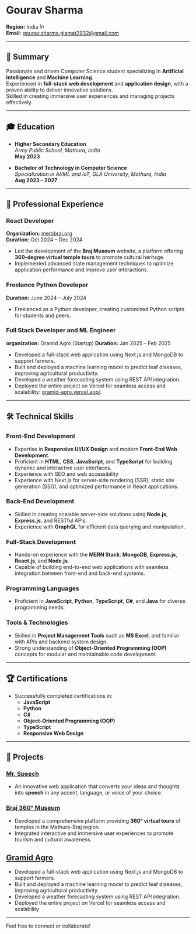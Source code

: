 # Gourav Sharma  
**Region:** India <img src="https://upload.wikimedia.org/wikipedia/en/4/41/Flag_of_India.svg" alt="Indian Flag" width="20" height="15">  
**Email:** gourav.sharma.glamat2932@gmail.com  

---

## 🎯 Summary  
Passionate and driven Computer Science student specializing in **Artificial Intelligence** and **Machine Learning**.  
Experienced in **full-stack web development** and **application design**, with a proven ability to deliver innovative solutions.  
Skilled in creating immersive user experiences and managing projects effectively.  

---

## 🎓 Education  
- **Higher Secondary Education**  
  *Army Public School, Mathura, India*  
  **May 2023**

- **Bachelor of Technology in Computer Science**  
  *Specialization in AI/ML and IoT, GLA University, Mathura, India*  
  **Aug 2023 – 2027**

---

## 💼 Professional Experience  

### React Developer  
**Organization:** [merobraj.org](http://www.merobraj.org)  
**Duration:** Oct 2024 – Dec 2024  
- Led the development of the **Braj Museum** website, a platform offering **360-degree virtual temple tours** to promote cultural heritage.  
- Implemented advanced state management techniques to optimize application performance and improve user interactions.  

### Freelance Python Developer  
**Duration:** June 2024 – July 2024  
- Freelanced as a Python developer, creating customized Python scripts for students and peers.  
###  Full Stack Developer and ML Engineer
**organization:** Gramid Agro (Startup)
**Duration:** Jan 2025 – Feb 2025
- Developed a full-stack web application using Next.js and MongoDB to support farmers.
- Built and deployed a machine learning model to predict leaf diseases, improving agricultural productivity.
- Developed a weather forecasting system using REST API integration.
- Deployed the entire project on Vercel for seamless access and scalability: [gramid-agro.vercel.app/](https://gramid-agro.vercel.app/).
---

## 🛠 Technical Skills  

### Front-End Development  
- Expertise in **Responsive UI/UX Design** and modern **Front-End Web Development**.  
- Proficient in **HTML**, **CSS**, **JavaScript**, and **TypeScript** for building dynamic and interactive user interfaces.
- Experience with SEO and web accessibility 
- Experience with Next.js for server-side rendering (SSR), static site generation (SSG), and optimized performance in React applications.

### Back-End Development  
- Skilled in creating scalable server-side solutions using **Node.js**, **Express.js**, and RESTful APIs.  
- Experience with **GraphQL** for efficient data querying and manipulation.  

### Full-Stack Development  
- Hands-on experience with the **MERN Stack**: **MongoDB**, **Express.js**, **React.js**, and **Node.js**.  
- Capable of building end-to-end web applications with seamless integration between front-end and back-end systems.  

### Programming Languages  
- Proficient in **JavaScript**, **Python**, **TypeScript**, **C#**, and **Java** for diverse programming needs.  

### Tools & Technologies  
- Skilled in **Project Management Tools** such as **MS Excel**, and familiar with APIs and backend system design.  
- Strong understanding of **Object-Oriented Programming (OOP)** concepts for modular and maintainable code development.  


---

## 🏆 Certifications  
- Successfully completed certifications in:  
  - **JavaScript**  
  - **Python**  
  - **C#**  
  - **Object-Oriented Programming (OOP)**  
  - **TypeScript**  
  - **Responsive Web Design**  

---

## 🌟 Projects  

### [Mr. Speech](https://gouravsharmamrspeechapp.netlify.app)  
- An innovative web application that converts your ideas and thoughts into **speech** in any accent, language, or voice of your choice.  

### [Braj 360° Museum](http://www.merobraj.org)  
- Developed a comprehensive platform providing **360° virtual tours** of temples in the Mathura-Braj region.  
- Integrated interactive and immersive user experiences to promote tourism and cultural awareness.  

## [Gramid Agro](https://gramid-agro.vercel.app/)
- Developed a full-stack web application using Next.js and MongoDB to support farmers.
- Built and deployed a machine learning model to predict leaf diseases, improving agricultural productivity.
- Developed a weather forecasting system using REST API integration.
- Deployed the entire project on Vercel for seamless access and scalability
---

Feel free to connect or collaborate!  
